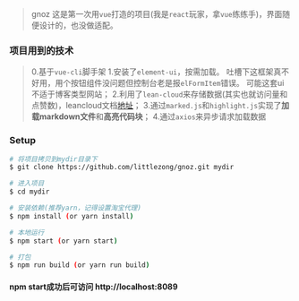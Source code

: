 > gnoz 这是第一次用`vue`打造的项目(我是`react`玩家，拿`vue`练练手)，界面随便设计的，也没做适配。

### 项目用到的技术
> 0.基于`vue-cli`脚手架
> 1.安装了`element-ui`，按需加载。
吐槽下这框架真不好用，用个按钮组件没问题但控制台老是报`elFormItem`错误。
可能这套ui不适于博客类型网站；
> 2.利用了`lean-cloud`来存储数据(其实也就访问量和点赞数)，leancloud文档[地址](https://leancloud.cn/docs/leanstorage_guide-js.html)；
> 3.通过`marked.js`和`highlight.js`实现了**加载markdown文件**和**高亮代码块**；
> 4.通过`axios`来异步请求加载数据

### Setup

```bash
# 将项目拷贝到mydir目录下
$ git clone https://github.com/littlezong/gnoz.git mydir

# 进入项目
$ cd mydir

# 安装依赖(推荐yarn，记得设置淘宝代理)
$ npm install (or yarn install)

# 本地运行
$ npm start (or yarn start)

# 打包
$ npm run build (or yarn run build)
```

#### npm start成功后可访问 http://localhost:8089
